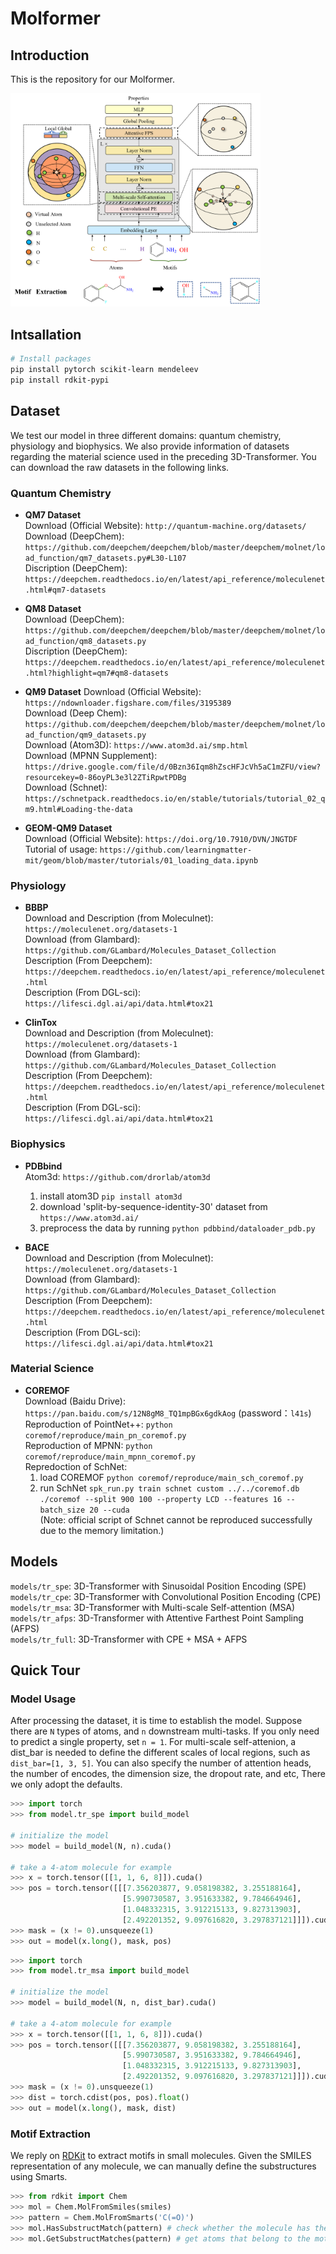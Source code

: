 # Molformer 
## Introduction
This is the repository for our Molformer.


<img src="model.png" alt="model" width="400"/>

## Intsallation 
 ```bash
# Install packages
pip install pytorch scikit-learn mendeleev
pip install rdkit-pypi
```
 
 
## Dataset
We test our model in three different domains: quantum chemistry, physiology and biophysics. We also provide information 
of datasets regarding the material science used in the preceding 3D-Transformer. You can download the 
raw datasets in the following links.  
### Quantum Chemistry
- **QM7 Dataset**  
Download (Official Website): `http://quantum-machine.org/datasets/ `  
Download (DeepChem): `https://github.com/deepchem/deepchem/blob/master/deepchem/molnet/load_function/qm7_datasets.py#L30-L107`  
Discription (DeepChem): `https://deepchem.readthedocs.io/en/latest/api_reference/moleculenet.html#qm7-datasets`

- **QM8 Dataset**  
Download (DeepChem): `https://github.com/deepchem/deepchem/blob/master/deepchem/molnet/load_function/qm8_datasets.py`   
Discription (DeepChem): `https://deepchem.readthedocs.io/en/latest/api_reference/moleculenet.html?highlight=qm7#qm8-datasets` 


- **QM9 Dataset** 
Download (Official Website): `https://ndownloader.figshare.com/files/3195389`  
Download (Deep Chem): `https://github.com/deepchem/deepchem/blob/master/deepchem/molnet/load_function/qm9_datasets.py`   
Download (Atom3D): `https://www.atom3d.ai/smp.html`     
Download (MPNN Supplement): `https://drive.google.com/file/d/0Bzn36Iqm8hZscHFJcVh5aC1mZFU/view?resourcekey=0-86oyPL3e3l2ZTiRpwtPDBg`   
Download (Schnet): `https://schnetpack.readthedocs.io/en/stable/tutorials/tutorial_02_qm9.html#Loading-the-data` 


- **GEOM-QM9 Dataset**   
Download (Official Website): `https://doi.org/10.7910/DVN/JNGTDF`  
Tutorial of usage: `https://github.com/learningmatter-mit/geom/blob/master/tutorials/01_loading_data.ipynb`                            
 

### Physiology
- **BBBP**  
Download and Description (from Moleculnet): `https://moleculenet.org/datasets-1`  
Download (from Glambard): `https://github.com/GLambard/Molecules_Dataset_Collection`  
Description (From Deepchem): `https://deepchem.readthedocs.io/en/latest/api_reference/moleculenet.html`    
Description (From DGL-sci): `https://lifesci.dgl.ai/api/data.html#tox21`   
 
- **ClinTox**  
Download and Description (from Moleculnet): `https://moleculenet.org/datasets-1`  
Download (from Glambard): `https://github.com/GLambard/Molecules_Dataset_Collection`  
Description (From Deepchem): `https://deepchem.readthedocs.io/en/latest/api_reference/moleculenet.html`    
Description (From DGL-sci): `https://lifesci.dgl.ai/api/data.html#tox21`   


### Biophysics  
- **PDBbind**    
Atom3d: `https://github.com/drorlab/atom3d`  <ol> <li> install atom3D `pip install atom3d`</li> <li> download 
'split-by-sequence-identity-30' dataset from `https://www.atom3d.ai/` </li>  <li> preprocess 
the data by running `python pdbbind/dataloader_pdb.py` </li> </ol>


- **BACE**    
Download and Description (from Moleculnet): `https://moleculenet.org/datasets-1`  
Download (from Glambard): `https://github.com/GLambard/Molecules_Dataset_Collection`  
Description (From Deepchem): `https://deepchem.readthedocs.io/en/latest/api_reference/moleculenet.html`    
Description (From DGL-sci): `https://lifesci.dgl.ai/api/data.html#tox21`   

### Material Science  
- **COREMOF**  
Download (Baidu Drive):  `https://pan.baidu.com/s/12N8gM8_TQ1mpBGx6gdkAog`  (password：`l41s`)  
Reproduction of PointNet++: `python coremof/reproduce/main_pn_coremof.py`  
Reproduction of MPNN: `python coremof/reproduce/main_mpnn_coremof.py`  
Repredoction of SchNet: <ol><li> load COREMOF `python coremof/reproduce/main_sch_coremof.py` </li> <li> 
run SchNet `spk_run.py train schnet custom ../../coremof.db ./coremof --split 900 100 --property LCD --features 16 --batch_size 20 --cuda`  
(Note: official script of Schnet cannot be reproduced successfully due to the memory limitation.)</li></ol>



## Models
`models/tr_spe`: 3D-Transformer with Sinusoidal Position Encoding (SPE)  
`models/tr_cpe`: 3D-Transformer with Convolutional Position Encoding (CPE)    
`models/tr_msa`: 3D-Transformer with Multi-scale Self-attention (MSA)    
`models/tr_afps`: 3D-Transformer with Attentive Farthest Point Sampling (AFPS)    
`models/tr_full`: 3D-Transformer with CPE + MSA + AFPS   

## Quick Tour
### Model Usage
After processing the dataset, it is time to establish the model. Suppose there are `N` types of atoms, and `n` 
downstream multi-tasks. If you only need to predict a single property, set `n = 1`. For multi-scale self-attenion, 
a dist_bar is needed to define the different scales of local regions, such as `dist_bar=[1, 3, 5]`. You can also specify the number of 
attention heads, the number of encodes, the dimension size, the dropout rate, and etc, There we only adopt the defaults.
```python
>>> import torch 
>>> from model.tr_spe import build_model
 
# initialize the model 
>>> model = build_model(N, n).cuda()

# take a 4-atom molecule for example
>>> x = torch.tensor([[1, 1, 6, 8]]).cuda()
>>> pos = torch.tensor([[[7.356203877, 9.058198382, 3.255188164],
                         [5.990730587, 3.951633382, 9.784664946],
                         [1.048332315, 3.912215133, 9.827313903],
                         [2.492201352, 9.097616820, 3.297837121]]]).cuda()
>>> mask = (x != 0).unsqueeze(1)
>>> out = model(x.long(), mask, pos)
```

```python
>>> import torch 
>>> from model.tr_msa import build_model
 
# initialize the model 
>>> model = build_model(N, n, dist_bar).cuda()

# take a 4-atom molecule for example
>>> x = torch.tensor([[1, 1, 6, 8]]).cuda()
>>> pos = torch.tensor([[[7.356203877, 9.058198382, 3.255188164],
                         [5.990730587, 3.951633382, 9.784664946],
                         [1.048332315, 3.912215133, 9.827313903],
                         [2.492201352, 9.097616820, 3.297837121]]]).cuda()
>>> mask = (x != 0).unsqueeze(1)
>>> dist = torch.cdist(pos, pos).float()
>>> out = model(x.long(), mask, dist)
```

### Motif Extraction
We reply on [RDKit](https://www.rdkit.org/docs/GettingStartedInPython.html) to extract motifs in small molecules. 
Given the SMILES representation of any molecule, we can manually define the substructures using Smarts. 
```python
>>> from rdkit import Chem
>>> mol = Chem.MolFromSmiles(smiles)
>>> pattern = Chem.MolFromSmarts('C(=O)')
>>> mol.HasSubstructMatch(pattern) # check whether the molecule has the motif 'C(=O)'
>>> mol.GetSubstructMatches(pattern) # get atoms that belong to the motif 'C(=O)'
```


